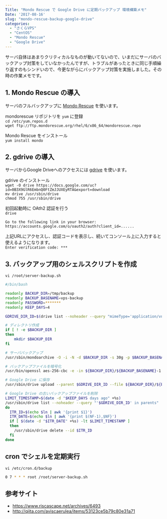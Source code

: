 ```yaml
---
Title: "Mondo Rescue で Google Drive に定期バックアップ 環境構築メモ"
Date: '2017-08-16'
slug: "mondo-rescue-backup-google-drive"
categories:
  - "さくらVPS"
  - "CentOS"
  - "Mondo Rescue"
  - "Google Drive"
---
```


サーバ自体はあまりクリティカルなものが動いてないので、いまだにサーバのバックアップ対策をしていなかったんですが、トラブルがあったときに同じ手順繰り返すのもシンドいので、今更ながらにバックアップ対策を実施しました。その時の作業メモです。

## 1. Mondo Rescue の導入

サーバのフルバックアップに [Mondo Rescue](http://www.mondorescue.org/) を使います。  

mondorescue リポジトリを `yum` に登録  
`cd /etc/yum.repos.d`  
`wget ftp://ftp.mondorescue.org/rhel/6/x86_64/mondorescue.repo`  

Mondo Rescue をインストール  
`yum install mondo`

## 2. gdrive の導入

サーバからGoogle Driveへのアクセスには [gdrive](https://github.com/prasmussen/gdrive) を使います。

gdrive のインストール  
`wget -O drive https://docs.google.com/uc?id=0B3X9GlR6EmbnQ0FtZmJJUXEyRTA&export=download`  
`mv drive /usr/sbin/drive`  
`chmod 755 /usr/sbin/drive`

初回起動時に OAth2 認証を行う  
`drive`
```
Go to the following link in your browser:
https://accounts.google.com/o/oauth2/auth?client_id=......
```
上記URLにアクセスし、認証コードを表示し、続いてコンソール上に入力すると使えるようになります。  
`Enter verification code: ***`  


## 3. バックアップ用のシェルスクリプトを作成

`vi /root/server-backup.sh`
```sh
#/bin/bash

readonly BACKUP_DIR=/tmp/backup
readonly BACKUP_BASENAME=vps-backup
readonly PASSWORD=*******
readonly KEEP_DAYS=4

GDRIVE_DIR_ID=$(drive list --noheader --query "mimeType='application/vnd.google-apps.folder' and title='$BACKUP_BASENAME'" | awk '{print $1}')

# ディレクトリ作成
if [ ! -e $BACKUP_DIR ]
then
    mkdir $BACKUP_DIR
fi

# サーババックアップ
/usr/sbin/mondoarchive -O -i -N -d $BACKUP_DIR -s 30g -p $BACKUP_BASENAME

# バックアップファイルを暗号化
/usr/bin/openssl aes-256-cbc -e -in ${BACKUP_DIR}/${BACKUP_BASENAME}-1.iso -out ${BACKUP_DIR}/${BACKUP_BASENAME}-crypt.iso -pass pass:$PASSWORD

# Google Drive に保存
/usr/sbin/drive upload --parent $GDRIVE_DIR_ID --file ${BACKUP_DIR}/${BACKUP_BASENAME}-crypt.iso --title ${BACKUP_BASENAME}-`date +%Y%m%d`.iso

# Google Drive の古いバックアップファイルを削除
LIMIT_TIMESTAMP=$(date -d "$KEEP_DAYS days ago" +%s)
/usr/sbin/drive list --noheader --query "'$GDRIVE_DIR_ID' in parents" | while read ln
do
  ITR_ID=$(echo $ln | awk '{print $1}')
  ITR_DATE=$(echo $ln | awk '{print $(NF-1),$NF}')
  if [ $(date -d "$ITR_DATE" +%s) -lt $LIMIT_TIMESTAMP ]
  then
    /usr/sbin/drive delete --id $ITR_ID
  fi
done
```

## cron でシェルを定期実行

`vi /etc/cron.d/backup`
```sh
0 7 * * * root /root/server-backup.sh
```


## 参考サイト
- https://www.riscascape.net/archives/6493
- http://qiita.com/aviscaerulea/items/53123ce5b79c80e31a71
